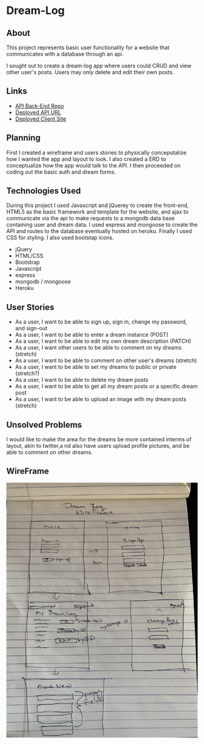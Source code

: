 # Dream-Log


## About
This project represents basic user functionality for a website that communicates with a database through an api.

I sought out to create a dream-log app where users could CRUD and view other user's posts. Users may only delete and edit their own posts.

## Links
- [API Back-End Repo](https://github.com/wpMcDonnell/dream-log)
- [Deployed API URL](https://mysterious-forest-15035.herokuapp.com)
- [Deployed Client Site](https://wpmcdonnell.github.io/dream-log-client/)

## Planning
First I created a wireframe and users stories to physically conceputalize how I wanted the app and layout to look. I also created a ERD to conceptualize how the app would talk to the API. I then proceeded on coding out the basic auth and dream forms.


## Technologies Used

During this project I used Javascript and jQuerey to create the front-end, HTML5 as the basic framework and template for the website, and ajax to communicate via the api to make requests to a mongodb data base containing user and dream data. I used express and mongoose to create the API and routes to the database eventually hosted on heroku. Finally I used CSS for styling. I also used bootstap icons.

* jQuery
* HTML/CSS
* Bootstrap
* Javascript
* express
* mongodb / mongoose
* Heroku

## User Stories

* As a user, I want to be able to sign up, sign in, change my password, and sign-out
* As a user, I want to be able to enter a dream instance (POST)
* As a user, I want to be able to edit my own dream description (PATCH)
* As a user, I want other users to be able to comment on my dreams (stretch)
* As a user, I want to be able to comment on other user's dreams (stretch)
* As a user, I want to be able to set my dreams to public or private (stretch?)
* As a user, I want to be able to delete my dream posts
* As a user, I want to be able to get all my dream posts or a specific dream post
* As a user, I want to be able to upload an image with my dream posts (stretch)

## Unsolved Problems

I would like to make the area for the dreams be more contained interms of layout, akin to twitter,a nd also have users upload profile pictures, and be able to comment on other dreams.

## WireFrame

![WireFrame](public/wireframe.jpeg)
